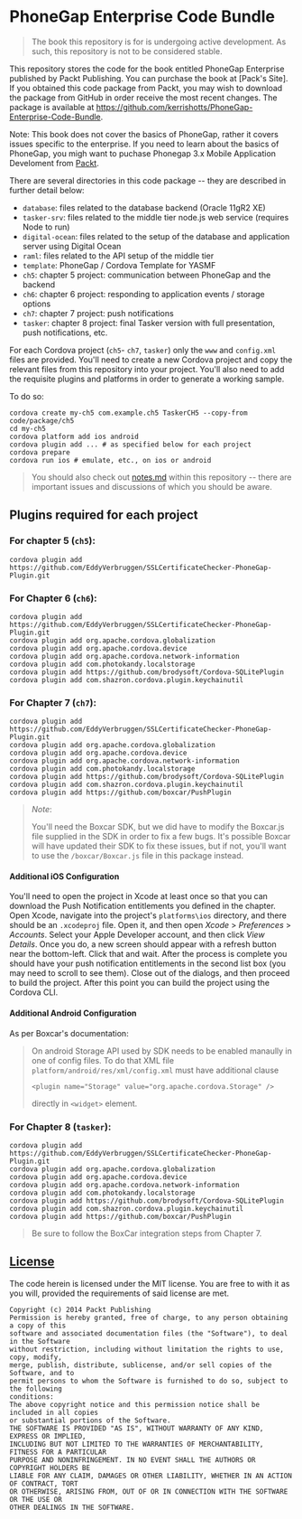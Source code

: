 PhoneGap Enterprise Code Bundle
===============================

> The book this repository is for is undergoing active development. As such, this repository is not to be considered stable.

This repository stores the code for the book entitled PhoneGap Enterprise published by Packt Publishing. You can purchase the book at [Pack's Site]. If you obtained this code package from Packt, you may wish to download the package from GitHub in order receive the most recent changes. The package is available at https://github.com/kerrishotts/PhoneGap-Enterprise-Code-Bundle.

Note: This book does not cover the basics of PhoneGap, rather it covers issues specific to the enterprise. If you need to learn about the basics of PhoneGap, you migh want to puchase Phonegap 3.x Mobile Application Develoment from [Packt](http://www.packtpub.com/phonegap-3-x-mobile-application-development-hotshot/book).

There are several directories in this code package -- they are described in further detail below:

- `database`: files related to the database backend (Oracle 11gR2 XE)
- `tasker-srv`: files related to the middle tier node.js web service (requires Node to run)
- `digital-ocean`: files related to the setup of the database and application server using Digital Ocean
- `raml`: files related to the API setup of the middle tier
- `template`: PhoneGap / Cordova Template for YASMF
- `ch5`: chapter 5 project: communication between PhoneGap and the backend
- `ch6`: chapter 6 project: responding to application events / storage options
- `ch7`: chapter 7 project: push notifications
- `tasker`: chapter 8 project: final Tasker version with full presentation, push notifications, etc.

For each Cordova project (`ch5`- `ch7`, `tasker`) only the `www` and `config.xml` files are provided. You'll need to create a new Cordova project and copy the relevant files from this repository into your project. You'll also need to add the requisite plugins and platforms in order to generate a working sample.

To do so:

```
cordova create my-ch5 com.example.ch5 TaskerCH5 --copy-from code/package/ch5
cd my-ch5
cordova platform add ios android
cordova plugin add ... # as specified below for each project
cordova prepare
cordova run ios # emulate, etc., on ios or android
```

> You should also check out [notes.md](./notes.md) within this repository -- there are important issues and discussions of which you should be aware.

Plugins required for each project
---------------------------------

### For chapter 5 (`ch5`):

```
cordova plugin add https://github.com/EddyVerbruggen/SSLCertificateChecker-PhoneGap-Plugin.git
```

### For Chapter 6 (`ch6`):

```
cordova plugin add https://github.com/EddyVerbruggen/SSLCertificateChecker-PhoneGap-Plugin.git
cordova plugin add org.apache.cordova.globalization
cordova plugin add org.apache.cordova.device
cordova plugin add org.apache.cordova.network-information
cordova plugin add com.photokandy.localstorage
cordova plugin add https://github.com/brodysoft/Cordova-SQLitePlugin
cordova plugin add com.shazron.cordova.plugin.keychainutil
```

### For Chapter 7 (`ch7`):

```
cordova plugin add https://github.com/EddyVerbruggen/SSLCertificateChecker-PhoneGap-Plugin.git
cordova plugin add org.apache.cordova.globalization
cordova plugin add org.apache.cordova.device
cordova plugin add org.apache.cordova.network-information
cordova plugin add com.photokandy.localstorage
cordova plugin add https://github.com/brodysoft/Cordova-SQLitePlugin
cordova plugin add com.shazron.cordova.plugin.keychainutil
cordova plugin add https://github.com/boxcar/PushPlugin
```

> *Note*:
>
> You'll need the Boxcar SDK, but we did have to modify the Boxcar.js file supplied in the SDK in order to fix a few bugs. It's possible Boxcar will have updated their SDK to fix these issues, but if not, you'll want to use the `/boxcar/Boxcar.js` file in this package instead.

#### Additional iOS Configuration

You'll need to open the project in Xcode at least once so that you can download the Push Notification entitlements you defined in the chapter. Open Xcode, navigate into the project's `platforms\ios` directory, and there should be an `.xcodeproj` file. Open it, and then open *Xcode* > *Preferences* > *Accounts*. Select your Apple Developer account, and then click *View Details*. Once you do, a new screen should appear with a refresh button near the bottom-left. Click that and wait. After the process is complete you should have your push notification entitlements in the second list box (you may need to scroll to see them). Close out of the dialogs, and then proceed to build the project. After this point you can build the project using the Cordova CLI.

#### Additional Android Configuration

As per Boxcar's documentation:

> On android Storage API used by SDK needs to be enabled manaully in one of config files. To do that XML file `platform/android/res/xml/config.xml` must have additional clause
>
> ```
> <plugin name="Storage" value="org.apache.cordova.Storage" />
> ```
>
> directly in `<widget>` element.

### For Chapter 8 (`tasker`):

```
cordova plugin add https://github.com/EddyVerbruggen/SSLCertificateChecker-PhoneGap-Plugin.git
cordova plugin add org.apache.cordova.globalization
cordova plugin add org.apache.cordova.device
cordova plugin add org.apache.cordova.network-information
cordova plugin add com.photokandy.localstorage
cordova plugin add https://github.com/brodysoft/Cordova-SQLitePlugin
cordova plugin add com.shazron.cordova.plugin.keychainutil
cordova plugin add https://github.com/boxcar/PushPlugin
```

> Be sure to follow the BoxCar integration steps from Chapter 7.

[License](id:license)
---------------------

The code herein is licensed under the MIT license. You are free to with it as you will, provided the requirements of said license are met.

```
Copyright (c) 2014 Packt Publishing
Permission is hereby granted, free of charge, to any person obtaining a copy of this
software and associated documentation files (the "Software"), to deal in the Software
without restriction, including without limitation the rights to use, copy, modify,
merge, publish, distribute, sublicense, and/or sell copies of the Software, and to
permit persons to whom the Software is furnished to do so, subject to the following
conditions:
The above copyright notice and this permission notice shall be included in all copies
or substantial portions of the Software.
THE SOFTWARE IS PROVIDED "AS IS", WITHOUT WARRANTY OF ANY KIND, EXPRESS OR IMPLIED,
INCLUDING BUT NOT LIMITED TO THE WARRANTIES OF MERCHANTABILITY, FITNESS FOR A PARTICULAR
PURPOSE AND NONINFRINGEMENT. IN NO EVENT SHALL THE AUTHORS OR COPYRIGHT HOLDERS BE
LIABLE FOR ANY CLAIM, DAMAGES OR OTHER LIABILITY, WHETHER IN AN ACTION OF CONTRACT, TORT
OR OTHERWISE, ARISING FROM, OUT OF OR IN CONNECTION WITH THE SOFTWARE OR THE USE OR
OTHER DEALINGS IN THE SOFTWARE.
```
